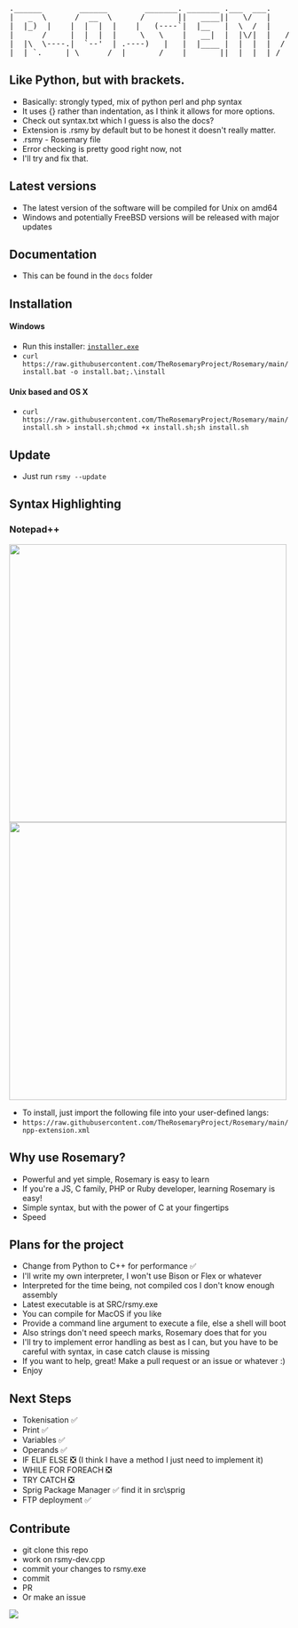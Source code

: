 <pre>
.______        ______        _______. _______ .___  ___.      ___      .______     ____    ____ 
|   _  \      /  __  \      /       ||   ____||   \/   |     /   \     |   _  \    \   \  /   / 
|  |_)  |    |  |  |  |    |   (----`|  |__   |  \  /  |    /  ^  \    |  |_)  |    \   \/   /  
|      /     |  |  |  |     \   \    |   __|  |  |\/|  |   /  /_\  \   |      /      \_    _/   
|  |\  \----.|  `--'  | .----)   |   |  |____ |  |  |  |  /  _____  \  |  |\  \----.   |  |     
| _| `._____| \______/  |_______/    |_______||__|  |__| /__/     \__\ | _| `._____|   |__|     
</pre>
                                                                                                
## Like Python, but with brackets. 
- Basically: strongly typed, mix of python perl and php syntax
- It uses {} rather than indentation, as I think it allows for more options.
- Check out syntax.txt which I guess is also the docs?
- Extension is .rsmy by default but to be honest it doesn't really matter.
- .rsmy - Rosemary file
- Error checking is pretty good right now, not
- I'll try and fix that.
## Latest versions
- The latest version of the software will be compiled for Unix on amd64
- Windows and potentially FreeBSD versions will be released with major updates
## Documentation
- This can be found in the `docs` folder
## Installation
#### Windows
- Run this installer: [`installer.exe`](https://github.com/TheRosemaryProject/Rosemary/releases/download/v0.01-alpha/installer.exe)
- `curl https://raw.githubusercontent.com/TheRosemaryProject/Rosemary/main/install.bat -o install.bat;.\install`
#### Unix based and OS X
- `curl https://raw.githubusercontent.com/TheRosemaryProject/Rosemary/main/install.sh > install.sh;chmod +x install.sh;sh install.sh`
## Update
- Just run `rsmy --update`
## Syntax Highlighting
### Notepad++
<img src="https://user-images.githubusercontent.com/116349156/218162627-e65864e7-f10c-470d-8b42-9c8c223a0f3b.png" height=500 ></img>
<img src="https://user-images.githubusercontent.com/116349156/218162654-0a1f3c00-b189-4aae-97f8-c2f2b7caa467.png" height=500 ></img>
- To install, just import the following file into your user-defined langs:
- `https://raw.githubusercontent.com/TheRosemaryProject/Rosemary/main/npp-extension.xml`
## Why use Rosemary?
- Powerful and yet simple, Rosemary is easy to learn
- If you're a JS, C family, PHP or Ruby developer, learning Rosemary is easy!
- Simple syntax, but with the power of C at your fingertips
- Speed
## Plans for the project
- Change from Python to C++ for performance ✅
- I'll write my own interpreter, I won't use
Bison or Flex or whatever
- Interpreted for the time being, not compiled cos I don't know enough assembly
- Latest executable is at SRC/rsmy.exe
- You can compile for MacOS if you like
- Provide a command line argument to execute a file, else a shell will boot
- Also strings don't need speech marks, 
Rosemary does that for you
- I'll try to implement error handling as best
as I can, but you have to be careful with syntax,
in case catch clause is missing
- If you want to help, great! Make a pull request
or an issue or whatever :)
- Enjoy
## Next Steps
- Tokenisation ✅
- Print ✅
- Variables ✅
- Operands ✅
- IF ELIF ELSE ❎ (I think I have a method I just need to implement it)
- WHILE FOR FOREACH ❎
- TRY CATCH ❎
- Sprig Package Manager ✅ find it in src\sprig
- FTP deployment ✅
## Contribute
- git clone this repo
- work on rsmy-dev.cpp
- commit your changes to rsmy.exe
- commit
- PR
- Or make an issue


<a href="https://github.com/TheRosemaryProject/Rosemary/graphs/contributors">
  <img src="https://contrib.rocks/image?repo=TheRosemaryProject/Rosemary" />
</a>

<!-- Made with [contrib.rocks](https://contrib.rocks). -->
